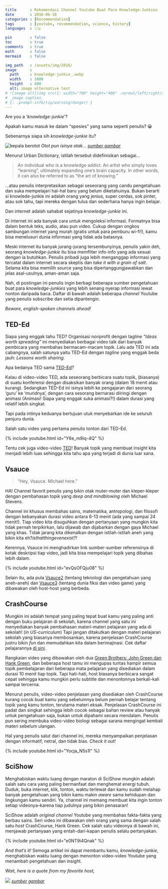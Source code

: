 ```yaml
---
title      : Rekomendasi Channel Youtube Buat Para Knowledge-Junkies
date       : 2016-06-30
categories : [Recommendation]
tags       : [youtube, recommendation, science, history]
languages  : 🇮🇩

pin        : false
toc        : true
comments   : true
math       : false
mermaid    : false

img_path   : /assets/img/2016/
image      :
  path     : knowledge-junkie_.webp
  width    : 1000
  height   : 400
  alt: image alternative text
# ![image alt](img src){: width="700" height="400" .normal/left/right/shadow}
# _image caption_
# {: .prompt-info/tip/warning/danger/ }
---
```


Are you a ‘_knowledge-junkie_’?

Apakah kamu masuk ke dalam “spesies” yang sama seperti penulis? 😀

Sebenarnya siapa sih _knowledge-junkie_ itu?

![kepala berotot](knowledge-junkie.jpg)
_Otot pun isinya otak… [sumber gambar](http://www.sydneyptcourses.com.au/)_

Menurut Urban Dictionary, istilah tersebut didefinisikan sebagai…

> An individual who is a knowledge addict. An artist who simply loves “learning”, ultimately expanding one’s brain capacity. In other words, it can also be referred to as “the art of knowing.”

…atau penulis interpretasikan sebagai seseorang yang candu pengetahuan dan suka mempelajari hal-hal baru yang belum diketahuinya. Bukan berarti si knowlede-junkie ini adalah orang yang jenius, super cerdas, sok pinter, atau sok tahu, tapi mereka dengan tulus dan sederhana hanya ingin belajar.

Dan internet adalah sahabat sejatinya _knowledge-junkie_ ini.


Di internet ini ada banyak cara untuk mengoleksi informasi. Formatnya bisa dalam bentuk teks, audio, atau pun video. Cukup dengan ongkos sambungan internet yang murah (gratis untuk para pemburu wi-fi!), kamu bisa menelusuri dunia informasi yang tidak ada batasnya.

Meski internet itu banyak jurang-jurang tersembunyinya, penulis yakin deh, seorang _knowledge-junkie_ itu bisa memfilter info-info yang ada sesuai dengan ia butuhkan. Penulis pribadi juga lebih menganggap informasi yang tercatat dalam internet secara skeptis dan _take it with a grain of salt_. Selama kita bisa memilih source yang bisa dipertanggungjawabkan dan jelas asal-usulnya, aman-aman saja.

Nah, di postingan ini penulis ingin berbagi beberapa sumber pengetahuan buat para _knowledge-junkies_ yang lebih senang nyerap informasi lewat nonton daripada baca. Daftar di bawah adalah beberapa _channel_ Youtube yang penulis subscribe dan setia dipantengin.

_Beware, english-spoken channels ahead!_


## TED-Ed
Siapa yang enggak tahu TED? Organisasi nonprofit dengan tagline _“Ideas worth spreading”_ ini menyediakan berbagai video talk dari banyak pembicara yang membahas bermacam-macam topik. Lalu ada TED ini ada cabangnya, salah satunya yaitu TED-Ed dengan _tagline_ yang enggak beda jauh: _Lessons worth sharing._

Apa bedanya TED sama [TED-Ed](https://www.youtube.com/channel/UCsooa4yRKGN_zEE8iknghZA)?

Kalau di video-video TED, ada seseorang berbicara suatu topik, (biasanya) di suatu konferensi dengan disaksikan banyak orang (dalam 18 menit atau kurang). Sedangkan TED-Ed ini isinya lebih ke pengajaran dari seorang ‘guru’ ke ‘muridnya’, dengan cara sesorang bernarasi diiringi dengan animasi (Animasi! Siapa yang enggak suka animasi?!) dalam durasi yang relatif lebih singkat.

Tapi pada intinya keduanya bertujuan utuk menyebarkan ide ke seluruh penjuru dunia.

Salah satu video yang pertama penulis tonton dari TED-Ed.

{% include youtube.html id="Y6e_m9iq-4Q" %}

Tentu cek juga video-video [TED](http://ted.com/)! Banyak topik yang membuat insight kita menjadi lebih luas sehingga kita tahu apa yang terjadi di dunia luar sana.

 
## Vsauce

> “Hey, Vsauce. Michael here.”

HA! Channel favorit penulis yang bikin otak muter-muter dan kleper-kleper dengan pembahasan topik yang _deep and mindblowing_ oleh Michael Stevens.

Channel ini khusus membahas sains, matematika, antropologi, dan filosofi dengan kebanyakan durasi video antara 6-13 menit (ada yang sampai 24 menit!). Tiap video kita disuguhkan dengan pertanyaan yang mungkin kita tidak pernah terpikirkan, lalu dijawab dan dijabarkan dengan gaya Michael yang khas. Tidak jarang kita dikenalkan dengan istilah-istilah aneh yang bikin kita eh?_isthatthingevenexist?!_

Kerennya, Vsauce ini menghadirkan link sumber-sumber referensinya di kotak deskripsi tiap video, jadi kita bisa mempelajari topik yang dibahas lebih dalam.

{% include youtube.html id="evQsOFQju08" %}

Selain itu, ada pula [Vsauce2](https://www.youtube.com/user/Vsauce2) (tentang teknologi dan pengetahuan yang aneh-aneh) dan [Vsauce3](https://www.youtube.com/user/Vsauce3) (tentang dunia fiksi dan video game) yang dibawakan oleh host-host yang berbeda.


## CrashCourse

Mungkin ini adalah tempat yang paling tepat buat kamu yang paling anti dengan buku pelajaran di sekolah, karena channel yang satu ini menyediakan banyak pembahasan materi-materi pelajaran yang ada di sekolah! (_in US-curriculum_) Tapi jangan ditakutkan dengan materi pelajaran sekolah yang biasanya membosankan, karena penjelasan CrashCourse justru bikin _fun_ dan memudahkan kita dalam berimajinasi. Cek daftar pelajarannya [di sini](https://en.wikipedia.org/wiki/Crash_Course_(YouTube)#Series_overview).

Rangkaian video yang dibawakan oleh dua [Green Brothers: John Green dan Hank Green](https://en.wikipedia.org/wiki/Green_brothers), dan beberapa host tamu ini mengupas tuntas hampir semua topik pembelajaran dari beberapa mata pelajaran yang disediakan dalam durasi 10 menit tiap topik. Tapi hati-hati, host biasanya berbicara sangat cepat sehingga kamu mungkin perlu subtitle dan menontonnya berkali-kali sampai tercerna.

Menurut penulis, video-video penjelasan yang disediakan oleh CrashCourse kurang cocok buat kamu yang sebelumnya belum pernah belajar tentang topik yang kamu tonton, terutama materi eksak. Penjelasan CrashCourse ini padat dan singkat sehingga lebih cocok sebagai bahan review atau hanyak untuk pengetahuan saja, bukan untuk dipahami secara mendalam. Penulis pun sering membuka video-video biologi sebagai sarana mengingat kembali materi sebelum ulangan.

Hal yang penulis salut dari channel ini, mereka menyampaikan penjelasan dengan informatif, netral, dan tidak bias. _Check it out!_

{% include youtube.html id="Yocja_N5s1I" %}

## SciShow

Menghabiskan waktu luang dengan maraton di SciShow mungkin adalah salah satu cara yang paling bermanfaat dan menghemat energi tubuh. Duduk, buka internet, klik, tonton, waktu terlewat dan kamu sudah melahap banyak pengetahuan yang bikin kamu makin _aware_ sama kehidupan dan lingkungan kamu sendiri. Ya, channel ini memang membuat kita ingin tonton setiap videonya–karena tiap judulnya yang bikin penasaran!

SciShow adalah _original channel_ Youtube yang membahas fakta-fakta yang berbau sains. Seri video ini dibawakan oleh orang yang sama dengan salah satu _host_ CrashCourse, Hank Green. Cek salah satu videonya di bawah ini, menjawab pertanyaan yang entah-dari-kapan penulis selalu pertanyakan.

{% include youtube.html id="e0NT9i4Qnak" %}

_And that’s it!_ Semoga artikel ini dapat membantu kamu, _knowledge-junkie_, menghabiskan waktu luang dengan menonton video-video Youtube yang menambah pengetahuan dan insight.

_Wait, here is a quote from my favorite host,_

![](michael-steven-quote.jpg)
_[sumber gambar](http://digiday.com/)_